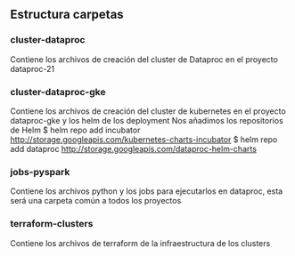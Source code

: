 ## Estructura carpetas

### cluster-dataproc
Contiene los archivos de creación del cluster de Dataproc en el proyecto dataproc-21

### cluster-dataproc-gke
Contiene los archivos de creación del cluster de kubernetes en el proyecto dataproc-gke y los helm de los deployment
Nos añadimos los repositorios de Helm
$ helm repo add incubator http://storage.googleapis.com/kubernetes-charts-incubator
$ helm repo add dataproc http://storage.googleapis.com/dataproc-helm-charts


### jobs-pyspark
Contiene los archivos python  y los jobs para ejecutarlos en dataproc, esta será una carpeta común a todos los proyectos

### terraform-clusters
Contiene los archivos de terraform de la infraestructura de los clusters
